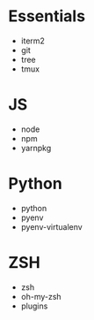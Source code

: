 # Essentials
* iterm2
* git
* tree
* tmux

# JS
* node
* npm
* yarnpkg

# Python
* python
* pyenv
* pyenv-virtualenv

# ZSH
* zsh
* oh-my-zsh
* plugins
